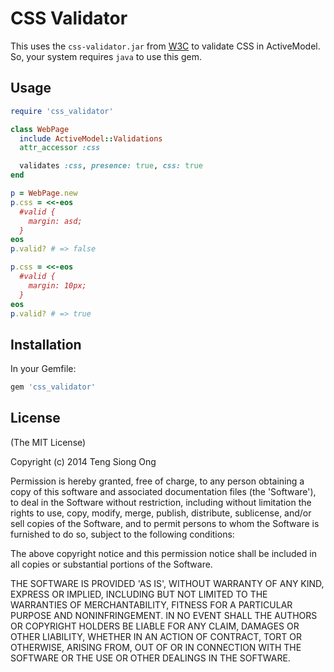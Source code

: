 # CSS Validator

This uses the `css-validator.jar` from [W3C](http://jigsaw.w3.org/css-validator/DOWNLOAD.html) to validate CSS in ActiveModel.
So, your system requires `java` to use this gem.

## Usage

```ruby
require 'css_validator'

class WebPage
  include ActiveModel::Validations
  attr_accessor :css

  validates :css, presence: true, css: true
end

p = WebPage.new
p.css = <<-eos
  #valid {
    margin: asd;
  }
eos
p.valid? # => false

p.css = <<-eos
  #valid {
    margin: 10px;
  }
eos
p.valid? # => true
```

## Installation

In your Gemfile:

```ruby
gem 'css_validator'
```

## License

(The MIT License)

Copyright (c) 2014 Teng Siong Ong

Permission is hereby granted, free of charge, to any person obtaining a copy of this software and associated documentation files (the 'Software'), to deal in the Software without restriction, including without limitation the rights to use, copy, modify, merge, publish, distribute, sublicense, and/or sell copies of the Software, and to permit persons to whom the Software is furnished to do so, subject to the following conditions:

The above copyright notice and this permission notice shall be included in all copies or substantial portions of the Software.

THE SOFTWARE IS PROVIDED 'AS IS', WITHOUT WARRANTY OF ANY KIND, EXPRESS OR IMPLIED, INCLUDING BUT NOT LIMITED TO THE WARRANTIES OF MERCHANTABILITY, FITNESS FOR A PARTICULAR PURPOSE AND NONINFRINGEMENT. IN NO EVENT SHALL THE AUTHORS OR COPYRIGHT HOLDERS BE LIABLE FOR ANY CLAIM, DAMAGES OR OTHER LIABILITY, WHETHER IN AN ACTION OF CONTRACT, TORT OR OTHERWISE, ARISING FROM, OUT OF OR IN CONNECTION WITH THE SOFTWARE OR THE USE OR OTHER DEALINGS IN THE SOFTWARE.
